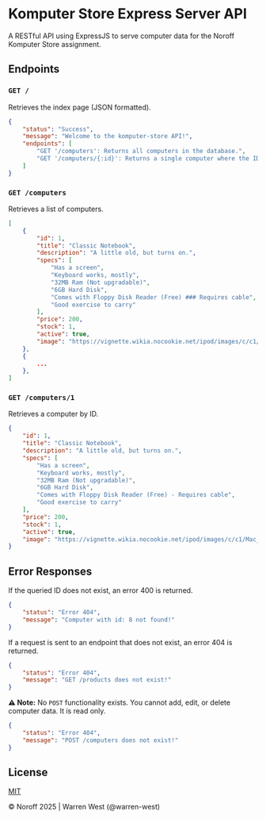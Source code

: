 # Komputer Store Express Server API
A RESTful API using ExpressJS to serve computer data for the Noroff Komputer Store assignment.

## Endpoints
### `GET /`
Retrieves the index page (JSON formatted).
```json
{
    "status": "Success",
    "message": "Welcome to the komputer-store API!",
    "endpoints": [
        "GET '/computers': Returns all computers in the database.",
        "GET '/computers/{:id}': Returns a single computer where the ID matches."
    ]
}
```
### `GET /computers`
Retrieves a list of computers.
```json
[
    {
        "id": 1,
        "title": "Classic Notebook",
        "description": "A little old, but turns on.",
        "specs": [
            "Has a screen",
            "Keyboard works, mostly",
            "32MB Ram (Not upgradable)",
            "6GB Hard Disk",
            "Comes with Floppy Disk Reader (Free) ### Requires cable",
            "Good exercise to carry"
        ],
        "price": 200,
        "stock": 1,
        "active": true,
        "image": "https://vignette.wikia.nocookie.net/ipod/images/c/c1/Mac_11.jpg"
    },
    {
        ...
    },
]
```
### `GET /computers/1`
Retrieves a computer by ID.
```json
{
    "id": 1,
    "title": "Classic Notebook",
    "description": "A little old, but turns on.",
    "specs": [
        "Has a screen",
        "Keyboard works, mostly",
        "32MB Ram (Not upgradable)",
        "6GB Hard Disk",
        "Comes with Floppy Disk Reader (Free) - Requires cable",
        "Good exercise to carry"
    ],
    "price": 200,
    "stock": 1,
    "active": true,
    "image": "https://vignette.wikia.nocookie.net/ipod/images/c/c1/Mac_11.jpg"
}
```

## Error Responses
If the queried ID does not exist, an error 400 is returned.

```json
{
    "status": "Error 404",
    "message": "Computer with id: 8 not found!"
}
```

If a request is sent to an endpoint that does not exist, an error 404 is returned.

```json
{
    "status": "Error 404",
    "message": "GET /products does not exist!"
}
```

**⚠️ Note:** No `POST` functionality exists. You cannot add, edit, or delete computer data. It is read only.

```json
{
    "status": "Error 404",
    "message": "POST /computers does not exist!"
}
```

## License

[MIT](https://choosealicense.com/licenses/mit/)

&copy; Noroff 2025 | Warren West (@warren-west)
